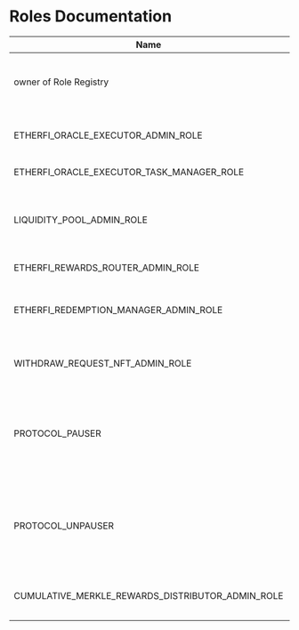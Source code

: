 # Roles Documentation

| Name | Keccak-256 Value | Address | Role Description |
|------|-----------------|---------|-----------------|
| owner of Role Registry | not a role | 0x9f26d4C958fD811A1F59B01B86Be7dFFc9d20761 (timelock) | upgrade:<br>LiquidityPool<br>EtherFiRedemptionManager<br>EtherFiAdmin<br>CumulativeMerkleRewardsDistributor |
| ETHERFI_ORACLE_EXECUTOR_ADMIN_ROLE | 0xf63b1ce674d2cec0dbfcdcc7e504ce31a335c457c363b9fafb6ca524addf1775 | 0xcD425f44758a08BaAB3C4908f3e3dE5776e45d7a (operating timelock) | setValidatorTaskBatchSize<br>invalidateValidatorManagementTask<br>updateAcceptableRebaseApr<br>updatePostReportWaitTimeInSlots |
| ETHERFI_ORACLE_EXECUTOR_TASK_MANAGER_ROLE | 0xe9d356a03911100a5418b1829f363128136c30112754cb3dbe73b1674abe2ac8 | 0x12582A27E5e19492b4FcD194a60F8f5e1aa31B0F (oracle task executor eoa) | executeTasks<br>executeValidatorManagementTask |
| LIQUIDITY_POOL_ADMIN_ROLE | 0x0e8d94121b3383f03d9ae60b39295aa793469d7230d51a3f62cbf47cd45481d9 | 0xcD425f44758a08BaAB3C4908f3e3dE5776e45d7a, (operating timelock)<br>0x0EF8fa4760Db8f5Cd4d993f3e3416f30f942D705 (EtherFiAdmin) | batchApproveRegistration<br>registerValidatorSpawner<br>unregisterValidatorSpawner<br>sendExitRequests<br>setFeeRecipient<br>setRestakeBnftDeposits |
| ETHERFI_REWARDS_ROUTER_ADMIN_ROLE | 0x45dab652f6af38e394e24f46b5cac6c2825acb3d0b2d490b914660c6095274da | 0x2aCA71020De61bb532008049e1Bd41E451aE8AdC (L1 contract controller) | recoverERC20<br>recoverERC721 |
| ETHERFI_REDEMPTION_MANAGER_ADMIN_ROLE | 0x1fa5f863eb8a62c868fa7eb98a4e47ded14913e6885050cfd9090d04516345b0 | 0xcD425f44758a08BaAB3C4908f3e3dE5776e45d7a (operating timelock) | setCapacity<br>setRefillRatePerSecond<br>setExitFeeBasisPoints<br>setLowWatermarkInBpsOfTvl<br>setExitFeeSplitToTreasuryInBps |
| WITHDRAW_REQUEST_NFT_ADMIN_ROLE | 0xdf341d2a9af804fa0099198f83a0a0611aa273a03b36d576993f914e695dff2a | 0xcD425f44758a08BaAB3C4908f3e3dE5776e45d7a (operating timelock)<br>0x0EF8fa4760Db8f5Cd4d993f3e3416f30f942D705 (EtherFiAdmin) | finalizeRequests<br>invalidateRequest<br>validateRequest<br>handleRemainder |
| PROTOCOL_PAUSER | 0xe6ff4398839854a2087720a46165c7be195bc9de6f7a3c5a977d3b6917b76af2 | 0x0EF8fa4760Db8f5Cd4d993f3e3416f30f942D705 (EtherFiAdmin), 0x9AF1298993DC1f397973C62A5D47a284CF76844D (Hypernative),<br>0x2aCA71020De61bb532008049e1Bd41E451aE8AdC (Mainnet contract controller) | pause on EtherFiAdmin<br>pauseContract of EtherFiRedemptionManager<br>pauseContract on LiquidityPool<br>pauseContract on WithdrawRequestNFT<br>unpause on CumulativeMerkleRewardsDistributor |
| PROTOCOL_UNPAUSER | 0xb72d40a29b0ca5ab6e0b32830618dfdcae56fae676396ff1f7c3fede659935c8 | 0x0EF8fa4760Db8f5Cd4d993f3e3416f30f942D705 (EtherFiAdmin)<br>0x2aCA71020De61bb532008049e1Bd41E451aE8AdC (Mainnet contract controller) | unPause on EtherFiAdmin<br>unPauseContract of EtherFiRedemptionManager<br>unPauseContract on LiquidityPool<br>unPauseContract on WithdrawRequestNFT<br>unpause on CumulativeMerkleRewardsDistributor |
| CUMULATIVE_MERKLE_REWARDS_DISTRIBUTOR_ADMIN_ROLE | 0xaa26b9baa4a66c7ac933a97b6adb2558a7a6fa699a65e95bb880b1c2156d033b | 0x8D5AAc5d3d5cda4c404fA7ee31B0822B648Bb150 | setPendingMerkleRoot<br>finalizeMerkleRoot<br>setClaimDelay<br>updateWhitelistedRecipient |